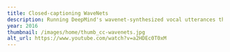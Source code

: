 ```yaml
---
title: Closed-captioning WaveNets
description: Running DeepMind's wavenet-synthesized vocal utterances through YouTube's automatic caption generator
year: 2016
thumbnail: /images/home/thumb_cc-wavenets.jpg
alt_url: https://www.youtube.com/watch?v=a2HDEc0T0xM
---
```



